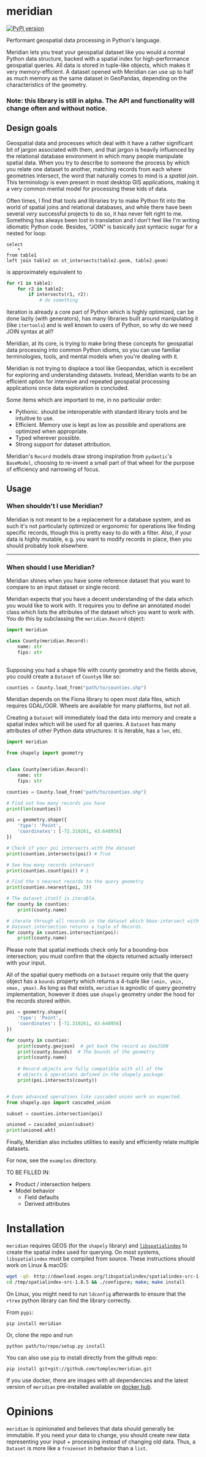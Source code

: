 # meridian

[![PyPI version](https://badge.fury.io/py/meridian.svg)](https://badge.fury.io/py/meridian)

Performant geospatial data processing in Python's language.

Meridian lets you treat your geospatial dataset like you would a normal Python data structure, backed with a 
spatial index for high-performance geospatial queries. All data is stored in tuple-like objects, which makes it 
very memory-efficient. A dataset opened with Meridian can use up to half as much memory as the same 
dataset in GeoPandas, depending on the characteristics of the geometry. 

### Note: this library is still in alpha. The API and functionality will change often and without notice.

## Design goals

Geospatial data and processes which deal with it have a rather significant bit of jargon associated with them, and that
jargon is heavily influenced by the relational database environment in which many people manipulate spatial data. When
you try to describe to someone the process by which you relate one dataset to another, matching records from each
where geometries intersect, the word that naturally comes to mind is a *spatial join*. This terminology is even present 
in most desktop GIS applications, making it a very common mental model for processing these kids of data.

Often times, I find that tools and libraries try to make Python fit into the world of spatial joins and relational 
databases, and while there have been several *very* successful projects to do so, it has never felt right to me. 
Something has always been lost in translation and I don't feel like I'm writing idiomatic Python code. Besides, "JOIN"
is basically just syntacic sugar for a nested for loop:

```postgresql
select 
    *
from table1
left join table2 on st_intersects(table2.geom, table2.geom)
```

is approximately equivalent to

```python
for r1 in table1:
    for r2 in table2:
        if intersects(r1, r2):
            # do something
```

Iteration is already a core part of Python which is highly optimized, can be done lazily (with generators), has many 
libraries built around manipulating it (like `itertools`) and is well known to users of Python, so why do we need 
JOIN syntax at all?

Meridian, at its core, is trying to make bring these concepts for geospatial data processing into common Python idioms, 
so you can use familiar terminologies, tools, and mental models when you're dealing with it.

Meridian is not trying to displace a tool like Geopandas, which is excellent for exploring and understanding datasets.
Instead, Meridian wants to be an efficient option for intensive and repeated geospatial processing applications
once data exploration is concluded.

Some items which are important to me, in no particular order:
 - Pythonic. should be interoperable with standard library tools and be intuitive to use.
 - Efficient. Memory use is kept as low as possible and operations are optimized when appropriate.
 - Typed wherever possible.
 - Strong support for dataset attribution.


Meridian's `Record` models draw strong inspiration from `pydantic`'s `BaseModel`, choosing to re-invent a small
part of that wheel for the purpose of efficiency and narrowing of focus.


## Usage

### When shouldn't I use Meridian?

Meridian is not meant to be a replacement for a database system, and as such it's not particularly 
optimized or ergonomic for operations like finding specific records, though this is pretty easy to 
do with a filter. Also, if your data is highly mutable, e.g. you want to modify records in place, then
you should probably look elsewhere.

---

### When should I use Meridian?

Meridian shines when you have some reference dataset that you want to compare to an input dataset or single record.

Meridian expects that you have a decent understanding of the data which you would like to work with. It requires
you to define an annotated model class which lists the attributes of the dataset which you want to work with. 
You do this by subclassing the `meridian.Record` object:

```python
import meridian

class County(meridian.Record):
    name: str
    fips: str
    
``` 

Supposing you had a shape file with county geometry and the fields above, you could create a `Dataset`
of `County`s like so:

```python
counties = County.load_from("path/to/counties.shp")
```

Meridian depends on the Fiona library to open most data files, which requires GDAL/OGR. 
Wheels are available for many platforms, but not all.

Creating a `Dataset` will immediately load the data into memory and create a spatial index
which will be used for all queries. A `Dataset` has many attributes of other Python data structures:
it is iterable, has a `len`, etc.


```python
import meridian

from shapely import geometry


class County(meridian.Record):
    name: str
    fips: str

counties = County.load_from("path/to/counties.shp")

# Find out how many records you have
print(len(counties))

poi = geometry.shape({
    'type': 'Point',
    'coordinates': [-72.319261, 43.648956]
})

# Check if your poi intersects with the dataset
print(counties.intersects(poi)) # True

# See how many records intersect
print(counties.count(poi)) # 1

# Find the n nearest records to the query geometry
print(counties.nearest(poi, 3))

# The dataset itself is iterable.
for county in counties:
    print(county.name)

# iterate through all records in the dataset which bbox-intersect with poi
# Dataset.intersection returns a tuple of Records.
for county in counties.intersection(poi):
    print(county.name)

```

Please note that spatial methods check only for a bounding-box intersection; you must confirm that the 
objects returned actually intersect with your input. 

All of the spatial query methods on a `Dataset` require only that the query object has a `bounds` 
property which returns a 4-tuple like `(xmin, ymin, xmax, ymax)`. As long as that exists, 
`meridian` is agnostic of query geometry implementation, however it does use `shapely` geometry 
under the hood for the records stored within.

```python
poi = geometry.shape({
    'type': 'Point',
    'coordinates': [-72.319261, 43.648956]
})

for county in counties:
    print(county.geojson)  # get back the record as GeoJSON
    print(county.bounds)  # The bounds of the geometry
    print(county.name) 
    
    # Record objects are fully compatible with all of the
    # objects & operations defined in the shapely package.
    print(poi.intersects(county))


# Even advanced operations like cascaded union work as expected.
from shapely.ops import cascaded_union

subset = counties.intersection(poi)

unioned = cascaded_union(subset)
print(unioned.wkt)

```

Finally, Meridian also includes utilities to easily and efficiently relate multiple datasets.

For now, see the `examples` directory.

TO BE FILLED IN:
 - Product / intersection helpers
 - Model behavior
    - Field defaults
    - Derived attributes


# Installation

`meridian` requires GEOS (for the `shapely` library) and [`libspatialindex`](https://libspatialindex.github.io/) to create the spatial index used for querying. On most systems, `libspatialindex` must be compiled from source. These instructions should work on Linux & macOS:

```bash
wget -qO- http://download.osgeo.org/libspatialindex/spatialindex-src-1.8.5.tar.gz | tar xz -C /tmp
cd /tmp/spatialindex-src-1.8.5 && ./configure; make; make install
```

On Linux, you might need to run `ldconfig` afterwards to ensure that the `rtree` python library can find the library correctly.

From `pypi`:

    pip install meridian

Or, clone the repo and run

    python path/to/repo/setup.py install

You can also use `pip` to install directly from the github repo:

    pip install git+git://github.com/tomplex/meridian.git

If you use docker, there are images with all dependencies and the latest version of `meridian` pre-installed available on [docker hub](https://hub.docker.com/r/tomplex/meridian-base/).

# Opinions

`meridian` is opinionated and believes that data should generally be immutable. If you need your data to change, you should create new data representing your input + processing instead of changing old data. Thus, a `Dataset` is more like a `frozenset` in behavior than a `list`. 
